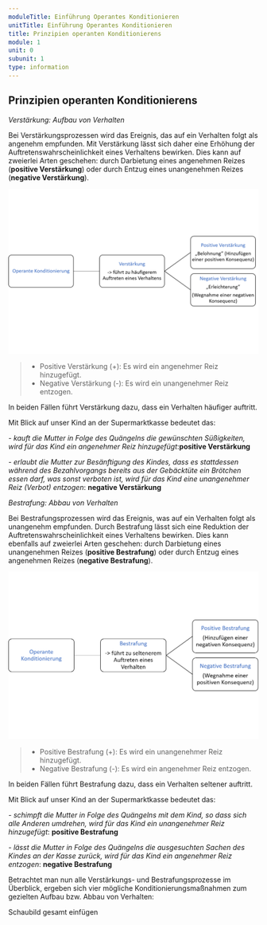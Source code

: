 ```yaml
---
moduleTitle: Einführung Operantes Konditionieren
unitTitle: Einführung Operantes Konditionieren
title: Prinzipien operanten Konditionierens
module: 1
unit: 0
subunit: 1
type: information
---
```


## Prinzipien operanten Konditionierens

*Verstärkung: Aufbau von Verhalten*

Bei Verstärkungsprozessen wird das Ereignis, das auf ein Verhalten folgt als angenehm empfunden. Mit Verstärkung lässt sich daher eine Erhöhung der Auftretenswahrscheinlichkeit eines Verhaltens bewirken. Dies kann auf zweierlei Arten geschehen: durch Darbietung eines angenehmen Reizes (**positive Verstärkung**) oder durch Entzug eines unangenehmen Reizes (**negative Verstärkung**). 


![](01_Operante_Konditionierung_Verstaerkung.png)
 
> * Positive Verstärkung (+): Es wird ein angenehmer Reiz hinzugefügt.
> * Negative Verstärkung (-): Es wird ein unangenehmer Reiz entzogen. 

In beiden Fällen führt Verstärkung dazu, dass ein Verhalten häufiger auftritt. 

Mit Blick auf unser Kind an der Supermarktkasse bedeutet das:

*- kauft die Mutter in Folge des Quängelns die gewünschten Süßigkeiten, wird für das Kind ein angenehmer Reiz hinzugefügt*:**positive Verstärkung**

*- erlaubt die Mutter zur Besänftigung des Kindes, dass es stattdessen während des Bezahlvorgangs bereits aus der Gebäcktüte ein Brötchen essen darf, was sonst verboten ist, wird für das Kind eine unangenehmer Reiz (Verbot) entzogen*: **negative Verstärkung** 


*Bestrafung: Abbau von Verhalten*

Bei Bestrafungsprozessen wird das Ereignis, was auf ein Verhalten folgt als unangenehm empfunden. Durch Bestrafung lässt sich eine Reduktion der Auftretenswahrscheinlichkeit eines Verhaltens bewirken. Dies kann ebenfalls auf zweierlei Arten geschehen: durch Darbietung eines unangenehmen Reizes (**positive Bestrafung**) oder durch Entzug eines angenehmen Reizes (**negative Bestrafung**). 

![](01_Operante_Konditionierung_Bestrafung.png)

> * Positive Bestrafung (+): Es wird ein unangenehmer Reiz hinzugefügt.
> * Negative Bestrafung (-): Es wird ein angenehmer Reiz entzogen.

In beiden Fällen führt Bestrafung dazu, dass ein Verhalten seltener auftritt. 

Mit Blick auf unser Kind an der Supermarktkasse bedeutet das:

*- schimpft die Mutter in Folge des Quängelns mit dem Kind, so dass sich alle Anderen umdrehen, wird für das Kind ein unangenehmer Reiz hinzugefügt*: **positive Bestrafung**

*- lässt die Mutter in Folge des Quängelns die ausgesuchten Sachen des Kindes an der Kasse zurück, wird für das Kind ein angenehmer Reiz entzogen*: **negative Bestrafung**
 
Betrachtet man nun alle Verstärkungs- und Bestrafungsprozesse im Überblick, ergeben sich vier mögliche Konditionierungsmaßnahmen zum gezielten Aufbau bzw. Abbau von Verhalten:

Schaubild gesamt einfügen